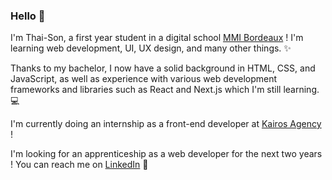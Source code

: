 ### Hello  👋

I'm Thai-Son, a first year student in a digital school [MMI Bordeaux](https://www.mmibordeaux.com/) ! I'm learning web development, UI, UX design, and many other things. ✨

Thanks to my bachelor, I now have a solid background in HTML, CSS, and JavaScript, as well as experience with various web development frameworks and libraries such as React and Next.js which I'm still learning. 💻

I'm currently doing an internship as a front-end developer at [Kairos Agency](https://www.kairos-agency.com/) ! 

I'm looking for an apprenticeship as a web developer for the next two years ! You can reach me on [LinkedIn](https://www.linkedin.com/in/tstranquang/) 💫


